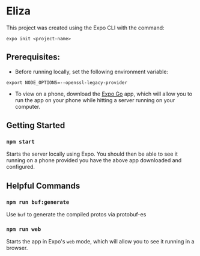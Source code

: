 # Eliza

This project was created using the Expo CLI with the command:

`expo init <project-name>`

## Prerequisites:

* Before running locally, set the following environment variable:

`export NODE_OPTIONS=--openssl-legacy-provider`

* To view on a phone, download the [Expo Go](https://expo.dev/client) app, which will allow you to run the app on your
phone while hitting a server running on your computer.

## Getting Started

### `npm start`

Starts the server locally using Expo.  You should then be able to see it running on a phone provided you have the above
app downloaded and configured.

## Helpful Commands

### `npm run buf:generate`

Use `buf` to generate the compiled protos via protobuf-es

### `npm run web`

Starts the app in Expo's `web` mode, which will allow you to see it running in a browser.

